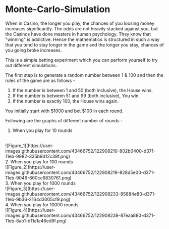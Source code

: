 # Monte-Carlo-Simulation

When in Casino, the longer you play, the chances of you loosing money increases significantly. The odds are not heavily stacked against you, but the Casinos have done masters in human psychology. They know that "winning" is addictive. Hence the mathematics is structured in such a way that you tend to stay longer in the game and the longer you stay, chances of you going broke increases.

This is a simple betting experiment which you can perform yourself to try out different simulations.

The first step is to generate a random number between 1 & 100 and then the rules of the game are as follows -
1. If the number is between 1 and 50 (both inclusive), the House wins.
2. If the number is between 51 and 99 (both inclusive), You win.
3. If the number is exactly 100, the House wins again.

You initially start with $1000 and bet $100 in each round.

Following are the graphs of different number of rounds - 
1. When you play for 10 rounds
  <br>
  ![Figure_1](https://user-images.githubusercontent.com/43466752/122908210-802b0400-d371-11eb-9982-335b9d12c39f.png)
  <br>
2. When you play for 100 rounds
    <br>
  ![Figure_2](https://user-images.githubusercontent.com/43466752/122908219-828d5e00-d371-11eb-9046-660cc6830761.png)
  <br>
3. When you play for 1000 rounds
    <br>
  ![Figure_3](https://user-images.githubusercontent.com/43466752/122908233-85884e80-d371-11eb-9b36-2164d3005cf9.png)
  <br>
4. When you play for 10000 rounds
    <br>
  ![Figure_4](https://user-images.githubusercontent.com/43466752/122908239-87eaa880-d371-11eb-8ab1-d11a1a46ed9f.png)
  <br>
  

